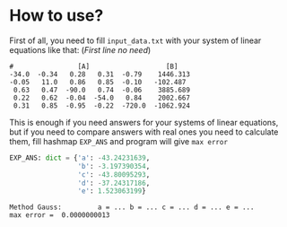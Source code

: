 # How to use?

First of all, you need to fill `input_data.txt` with your system of linear equations like that: (_First line no need_)

```text
#                [A]                   [B]
-34.0  -0.34   0.28   0.31  -0.79    1446.313
-0.05   11.0   0.86   0.85  -0.10   -102.487
 0.63   0.47  -90.0   0.74  -0.06    3885.689
 0.22   0.62  -0.04  -54.0   0.84    2002.667
 0.31   0.85  -0.95  -0.22  -720.0  -1062.924
```

This is enough if you need answers for your systems of linear equations, but if you need to compare answers with real ones
you need to calculate them, fill hashmap `EXP_ANS` and program will give `max error` 

```python
EXP_ANS: dict = {'a': -43.24231639,
                 'b': -3.197390354,
                 'c': -43.80095293,
                 'd': -37.24317186,
                 'e': 1.523063199}
```

```text
Method Gauss:         a = ... b = ... c = ... d = ... e = ...
max error =  0.0000000013
```



